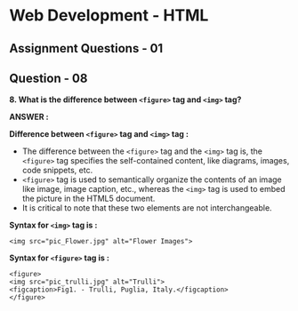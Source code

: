 # **Web Development - HTML**
## **Assignment Questions - 01**
## **Question - 08**


**8. What is the difference between `<figure>` tag and `<img>` tag?**

**ANSWER :**

**Difference between `<figure>` tag and `<img>` tag :**

- The difference between the `<figure>` tag and the `<img>` tag is, the `<figure>` tag specifies the self-contained content, like diagrams, images, code snippets, etc. 
- `<figure>` tag is used to semantically organize the contents of an image like image, image caption, etc., whereas the `<img>` tag is used to embed the picture in the HTML5 document.
- It is critical to note that these two elements are not interchangeable.

**Syntax for `<img>` tag is :**
```
<img src="pic_Flower.jpg" alt="Flower Images"> 
``` 

**Syntax for `<figure>` tag is :**

```
<figure>
<img src="pic_trulli.jpg" alt="Trulli">
<figcaption>Fig1. - Trulli, Puglia, Italy.</figcaption>
</figure>
```